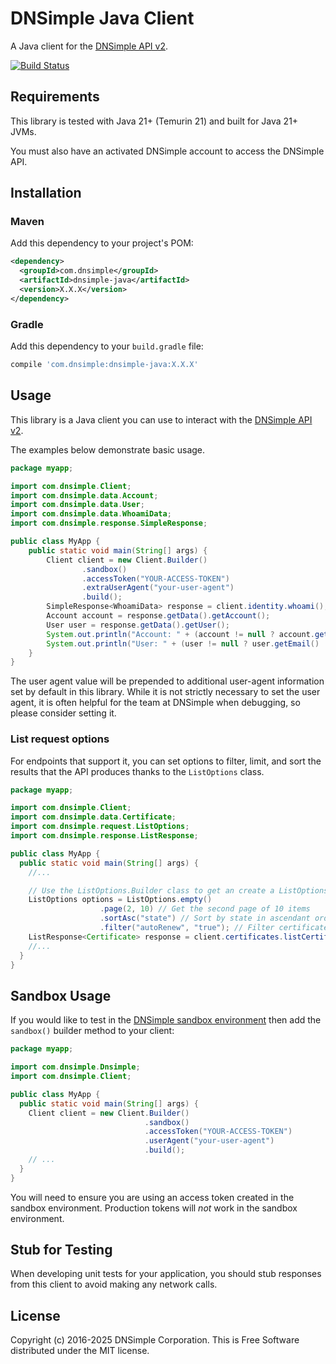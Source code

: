 # DNSimple Java Client

A Java client for the [DNSimple API v2](https://developer.dnsimple.com/v2/).

[![Build Status](https://github.com/dnsimple/dnsimple-java/actions/workflows/ci.yml/badge.svg)](https://github.com/dnsimple/dnsimple-java/actions/workflows/ci.yml)

## Requirements

This library is tested with Java 21+ (Temurin 21) and built for Java 21+ JVMs.

You must also have an activated DNSimple account to access the DNSimple API.

## Installation

### Maven

Add this dependency to your project's POM:

```xml
<dependency>
  <groupId>com.dnsimple</groupId>
  <artifactId>dnsimple-java</artifactId>
  <version>X.X.X</version>
</dependency>
```

### Gradle

Add this dependency to your `build.gradle` file:

```groovy
compile 'com.dnsimple:dnsimple-java:X.X.X'
```

## Usage

This library is a Java client you can use to interact with the [DNSimple API v2](https://developer.dnsimple.com/v2/).

The examples below demonstrate basic usage.

```java
package myapp;

import com.dnsimple.Client;
import com.dnsimple.data.Account;
import com.dnsimple.data.User;
import com.dnsimple.data.WhoamiData;
import com.dnsimple.response.SimpleResponse;

public class MyApp {
    public static void main(String[] args) {
        Client client = new Client.Builder()
                .sandbox()
                .accessToken("YOUR-ACCESS-TOKEN")
                .extraUserAgent("your-user-agent")
                .build();
        SimpleResponse<WhoamiData> response = client.identity.whoami();
        Account account = response.getData().getAccount();
        User user = response.getData().getUser();
        System.out.println("Account: " + (account != null ? account.getEmail() : "N/A"));
        System.out.println("User: " + (user != null ? user.getEmail() : "N/A"));
    }
}
```

The user agent value will be prepended to additional user-agent information set by default in this library. While it is not strictly necessary to set the user agent, it is often helpful for the team at DNSimple when debugging, so please consider setting it.

### List request options

For endpoints that support it, you can set options to filter, limit, and sort the results that the API produces thanks to the `ListOptions` class.

```java
package myapp;

import com.dnsimple.Client;
import com.dnsimple.data.Certificate;
import com.dnsimple.request.ListOptions;
import com.dnsimple.response.ListResponse;

public class MyApp {
  public static void main(String[] args) {
    //...

    // Use the ListOptions.Builder class to get an create a ListOptions object
    ListOptions options = ListOptions.empty()
                    .page(2, 10) // Get the second page of 10 items
                    .sortAsc("state") // Sort by state in ascendant order
                    .filter("autoRenew", "true"); // Filter certificates with enabled auto-renew
    ListResponse<Certificate> response = client.certificates.listCertificates(1, "1", options);
    //...
  }
}
```

## Sandbox Usage

If you would like to test in the [DNSimple sandbox environment](https://developer.dnsimple.com/sandbox/) then add the `sandbox()` builder method to your client:

```java
package myapp;

import com.dnsimple.Dnsimple;
import com.dnsimple.Client;

public class MyApp {
  public static void main(String[] args) {
    Client client = new Client.Builder()
                              .sandbox()
                              .accessToken("YOUR-ACCESS-TOKEN")
                              .userAgent("your-user-agent")
                              .build();
    // ...
  }
}
```

You will need to ensure you are using an access token created in the sandbox environment. Production tokens will *not* work in the sandbox environment.

## Stub for Testing

When developing unit tests for your application, you should stub responses from this client to avoid making any network calls.

## License

Copyright (c) 2016-2025 DNSimple Corporation. This is Free Software distributed under the MIT license.
